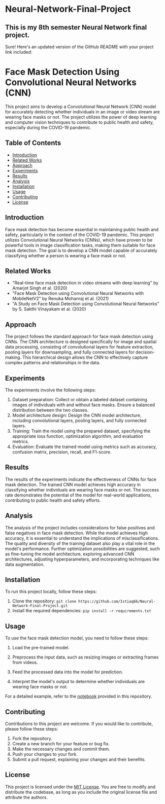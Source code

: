 # Neural-Network-Final-Project
## This is my 8th semester Neural Network final project.

Sure! Here's an updated version of the GitHub README with your project link included:

# Face Mask Detection Using Convolutional Neural Networks (CNN)

This project aims to develop a Convolutional Neural Network (CNN) model for accurately detecting whether individuals in an image or video stream are wearing face masks or not. The project utilizes the power of deep learning and computer vision techniques to contribute to public health and safety, especially during the COVID-19 pandemic.

## Table of Contents
- [Introduction](#introduction)
- [Related Works](#related-works)
- [Approach](#approach)
- [Experiments](#experiments)
- [Results](#results)
- [Analysis](#analysis)
- [Installation](#installation)
- [Usage](#usage)
- [Contributing](#contributing)
- [License](#license)

## Introduction
Face mask detection has become essential in maintaining public health and safety, particularly in the context of the COVID-19 pandemic. This project utilizes Convolutional Neural Networks (CNNs), which have proven to be powerful tools in image classification tasks, making them suitable for face mask detection. The goal is to develop a CNN model capable of accurately classifying whether a person is wearing a face mask or not.

## Related Works
- "Real-time face mask detection in video streams with deep learning" by Amarjot Singh et al. (2020)
- "Face Mask Detection using Convolutional Neural Networks with MobileNetV2" by Renuka Mohanraj et al. (2021)
- "A Study on Face Mask Detection using Convolutional Neural Networks" by S. Sakthi Vinayakam et al. (2020)

## Approach
The project follows the standard approach for face mask detection using CNNs. The CNN architecture is designed specifically for image and spatial data processing, consisting of convolutional layers for feature extraction, pooling layers for downsampling, and fully connected layers for decision-making. This hierarchical design allows the CNN to effectively capture complex patterns and relationships in the data.

## Experiments
The experiments involve the following steps:
1. Dataset preparation: Collect or obtain a labeled dataset containing images of individuals with and without face masks. Ensure a balanced distribution between the two classes.
2. Model architecture design: Design the CNN model architecture, including convolutional layers, pooling layers, and fully connected layers.
3. Training: Train the model using the prepared dataset, specifying the appropriate loss function, optimization algorithm, and evaluation metrics.
4. Evaluation: Evaluate the trained model using metrics such as accuracy, confusion matrix, precision, recall, and F1-score.

## Results
The results of the experiments indicate the effectiveness of CNNs for face mask detection. The trained CNN model achieves high accuracy in classifying whether individuals are wearing face masks or not. The success rate demonstrates the potential of the model for real-world applications, contributing to public health and safety efforts.

## Analysis
The analysis of the project includes considerations for false positives and false negatives in face mask detection. While the model achieves high accuracy, it is essential to understand the implications of misclassifications. The quality and diversity of the training dataset also play a vital role in the model's performance. Further optimization possibilities are suggested, such as fine-tuning the model architecture, exploring advanced CNN architectures, adjusting hyperparameters, and incorporating techniques like data augmentation.

## Installation
To run this project locally, follow these steps:
1. Clone the repository: `git clone https://github.com/Istiaq66/Neural-Network-Final-Project.git`
2. Install the required dependencies: `pip install -r requirements.txt`

## Usage
To use the face mask detection model, you need to follow these steps:
1. Load the pre-trained model.


2. Preprocess the input data, such as resizing images or extracting frames from videos.
3. Feed the processed data into the model for prediction.
4. Interpret the model's output to determine whether individuals are wearing face masks or not.

For a detailed example, refer to the [notebook](https://colab.research.google.com/drive/1YUJYDlZeEyMf_f2Ts5P9QIk_Dbp-Iftj#scrollTo=0EtGjlM3jf20) provided in this repository.

## Contributing
Contributions to this project are welcome. If you would like to contribute, please follow these steps:
1. Fork the repository.
2. Create a new branch for your feature or bug fix.
3. Make the necessary changes and commit them.
4. Push your changes to your fork.
5. Submit a pull request, explaining your changes and their benefits.

## License
This project is licensed under the [MIT License](LICENSE). You are free to modify and distribute the codebase, as long as you include the original license file and attribute the authors.
